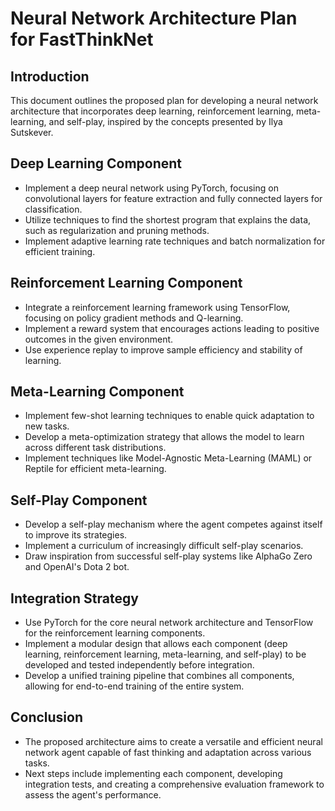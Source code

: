 # Neural Network Architecture Plan for FastThinkNet

## Introduction
This document outlines the proposed plan for developing a neural network architecture that incorporates deep learning, reinforcement learning, meta-learning, and self-play, inspired by the concepts presented by Ilya Sutskever.

## Deep Learning Component
- Implement a deep neural network using PyTorch, focusing on convolutional layers for feature extraction and fully connected layers for classification.
- Utilize techniques to find the shortest program that explains the data, such as regularization and pruning methods.
- Implement adaptive learning rate techniques and batch normalization for efficient training.

## Reinforcement Learning Component
- Integrate a reinforcement learning framework using TensorFlow, focusing on policy gradient methods and Q-learning.
- Implement a reward system that encourages actions leading to positive outcomes in the given environment.
- Use experience replay to improve sample efficiency and stability of learning.

## Meta-Learning Component
- Implement few-shot learning techniques to enable quick adaptation to new tasks.
- Develop a meta-optimization strategy that allows the model to learn across different task distributions.
- Implement techniques like Model-Agnostic Meta-Learning (MAML) or Reptile for efficient meta-learning.

## Self-Play Component
- Develop a self-play mechanism where the agent competes against itself to improve its strategies.
- Implement a curriculum of increasingly difficult self-play scenarios.
- Draw inspiration from successful self-play systems like AlphaGo Zero and OpenAI's Dota 2 bot.

## Integration Strategy
- Use PyTorch for the core neural network architecture and TensorFlow for the reinforcement learning components.
- Implement a modular design that allows each component (deep learning, reinforcement learning, meta-learning, and self-play) to be developed and tested independently before integration.
- Develop a unified training pipeline that combines all components, allowing for end-to-end training of the entire system.

## Conclusion
- The proposed architecture aims to create a versatile and efficient neural network agent capable of fast thinking and adaptation across various tasks.
- Next steps include implementing each component, developing integration tests, and creating a comprehensive evaluation framework to assess the agent's performance.